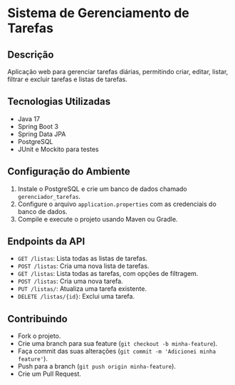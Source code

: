 # Sistema de Gerenciamento de Tarefas

## Descrição

Aplicação web para gerenciar tarefas diárias, permitindo criar, editar, listar, filtrar e excluir tarefas e listas de tarefas.

## Tecnologias Utilizadas

- Java 17
- Spring Boot 3
- Spring Data JPA
- PostgreSQL
- JUnit e Mockito para testes

## Configuração do Ambiente

1. Instale o PostgreSQL e crie um banco de dados chamado `gerenciador_tarefas`.
2. Configure o arquivo `application.properties` com as credenciais do banco de dados.
3. Compile e execute o projeto usando Maven ou Gradle.

## Endpoints da API

- `GET /listas`: Lista todas as listas de tarefas.
- `POST /listas`: Cria uma nova lista de tarefas.
- `GET /listas`: Lista todas as tarefas, com opções de filtragem.
- `POST /listas`: Cria uma nova tarefa.
- `PUT /listas/`: Atualiza uma tarefa existente.
- `DELETE /listas/{id}`: Exclui uma tarefa.

## Contribuindo

- Fork o projeto.
- Crie uma branch para sua feature (`git checkout -b minha-feature`).
- Faça commit das suas alterações (`git commit -m 'Adicionei minha feature'`).
- Push para a branch (`git push origin minha-feature`).
- Crie um Pull Request.

